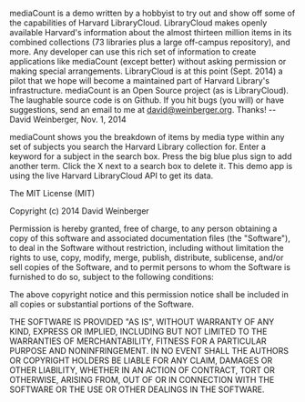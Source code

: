 mediaCount is a demo written by a hobbyist to try out and show off some of the capabilities of Harvard LibraryCloud.
LibraryCloud makes openly available Harvard's information about the almost thirteen million items in its combined collections (73 libraries plus a large off-campus repository), and more. Any developer can use this rich set of information to create applications like mediaCount (except better) without asking permission or making special arrangements. LibraryCloud is at this point (Sept. 2014) a pilot that we hope will become a maintained part of Harvard Library's infrastructure.
mediaCount is an Open Source project (as is LibraryCloud). The laughable source code is on Github. If you hit bugs (you will) or have suggestions, send an email to me at david@weinberger.org. Thanks! -- David Weinberger, Nov. 1, 2014

mediaCount shows you the breakdown of items by media type within any set of subjects you search the Harvard Library collection for. Enter a keyword for a subject in the search box. Press the big blue plus sign to add another term. Click the X next to a search box to delete it. This demo app is using the live Harvard LibraryCloud API to get its data. 


The MIT License (MIT)

Copyright (c) 2014 David Weinberger

Permission is hereby granted, free of charge, to any person obtaining a copy
of this software and associated documentation files (the "Software"), to deal
in the Software without restriction, including without limitation the rights
to use, copy, modify, merge, publish, distribute, sublicense, and/or sell
copies of the Software, and to permit persons to whom the Software is
furnished to do so, subject to the following conditions:

The above copyright notice and this permission notice shall be included in
all copies or substantial portions of the Software.

THE SOFTWARE IS PROVIDED "AS IS", WITHOUT WARRANTY OF ANY KIND, EXPRESS OR
IMPLIED, INCLUDING BUT NOT LIMITED TO THE WARRANTIES OF MERCHANTABILITY,
FITNESS FOR A PARTICULAR PURPOSE AND NONINFRINGEMENT. IN NO EVENT SHALL THE
AUTHORS OR COPYRIGHT HOLDERS BE LIABLE FOR ANY CLAIM, DAMAGES OR OTHER
LIABILITY, WHETHER IN AN ACTION OF CONTRACT, TORT OR OTHERWISE, ARISING FROM,
OUT OF OR IN CONNECTION WITH THE SOFTWARE OR THE USE OR OTHER DEALINGS IN
THE SOFTWARE.
